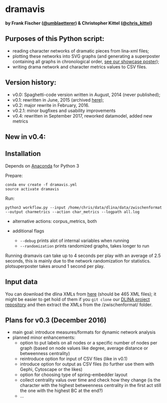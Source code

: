 # dramavis

**by Frank Fischer ([@umblaetterer](https://twitter.com/umblaetterer)) & Christopher Kittel ([@chris_kittel](https://twitter.com/chris_kittel))**

## Purposes of this Python script:

* reading character networks of dramatic pieces from lina-xml files;
* plotting these networks into SVG graphs (and generating a superposter containing all graphs in chronological order, [see our showcase poster](https://dx.doi.org/10.6084/m9.figshare.3101203.v1));
* writing drama network and character metrics values to CSV files.

## Version history:

* v0.0: Spaghetti-code version written in August, 2014 (never published);
* v0.1: rewritten in June, 2015 (archived [here](https://github.com/lehkost/dramavis/tree/master/archive/v0.1));
* v0.2: major rewrite in February, 2016.
* v0.2.1: minor bugfixes and usability improvements
* v0.4: rewritten in September 2017, reworked datamodel, added new metrics

## New in v0.4:



## Installation

Depends on [Anaconda](https://www.continuum.io/downloads) for Python 3

Prepare:
```
conda env create -f dramavis.yml
source activate dramavis
```

Run:

```
python3 workflow.py --input /home/chris/data/dlina/data/zwischenformat --output charmetrics --action char_metrics --logpath all.log
```
* alternative actions: corpus_metrics, both

* additional flags
  * `--debug` prints alot of internal variables when running
  * `--randomization` prints randomized graphs, takes longer to run

Running dramavis can take up to 4 seconds per play with an average of 2.5 seconds, this is mainly due to the network randomization for statistics. plotsuperposter takes around 1 second per play.

## Input data

You can download the dlina XMLs from [here](https://github.com/dlina/project/tree/master/data/zwischenformat)
(should be 465 XML files); it might be easier to get hold of them if you ``git clone``
our [DLINA project repository](https://github.com/dlina/project) and then extract the
XMLs from the /zwischenformat/ folder.

## Plans for v0.3 (December 2016)

* main goal: introduce measures/formats for dynamic network analysis
* planned minor enhancements:
  * option to put labels on all nodes or a specific number of nodes per graph (based on node values like degree, average distance or betweenness centrality)
  * reintroduce option for input of CSV files (like in v0.1)
  * introduce option for output as CSV files (to further use them with Gephi, Cytoscape or the likes)
  * option for choosing type of spring-embedder layout
  * collect centrality valus over time and check how they change (is the character with the highest betweenness centrality in the first act still the one with the highest BC at the end?)
  * …
